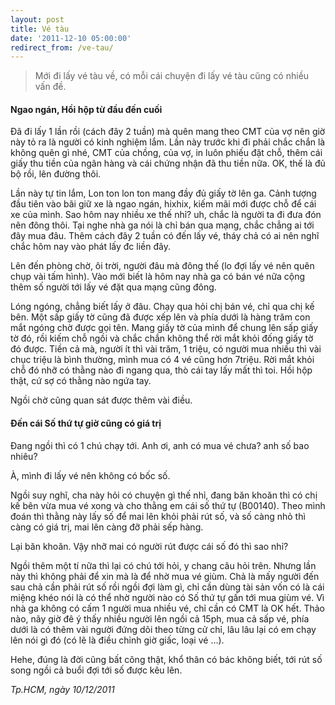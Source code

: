 ```yaml
---
layout: post
title: Vé tàu
date: '2011-12-10 05:00:00'
redirect_from: /ve-tau/
---
```


> Mới đi lấy vé tàu về, có mỗi cái chuyện đi lấy vé tàu cũng có nhiều vấn đề.

#### Ngao ngán, Hồi hộp từ đầu đến cuối

Đã đi lấy 1 lần rồi (cách đây 2 tuần) mà quên mang theo CMT của vợ nên giờ này tỏ ra là người có kinh nghiệm lắm. Lần này trước khi đi phải chắc chắn là không quên gì nhé, CMT của chồng, của vợ, in luôn phiếu đặt chỗ, thêm cái giấy thu tiền của ngân hàng và cái chứng nhận đã thu tiền nữa. OK, thế là đủ bộ rồi, lên đường thôi.

Lần này tự tin lắm, Lon ton lon ton mang đầy đủ giấy tờ lên ga. Cảnh tượng đầu tiên vào bãi giữ xe là ngao ngán, hixhix, kiếm mãi mới được chỗ để cái xe của mình. Sao hôm nay nhiều xe thế nhỉ? uh, chắc là người ta đi đưa đón nên đông thôi. Tại  nghe nhà ga nói là chỉ bán qua mạng, chắc chẳng ai tới đây mua đâu. Thêm cách đây 2 tuần có đến lấy vé, tháy chả có ai nên nghĩ chắc hôm nay vào phát lấy đc liền đây.

Lên đến phòng chờ, ôi trời, người đâu mà đông thế (lo đợi lấy vé nên quên chụp vài tấm hình). Vào mới biết là hôm nay nhà ga có bán vé nữa cộng thêm số người tới lấy vé đặt qua mạng cũng đông.

Lóng ngóng, chẳng biết lấy ở đâu. Chạy qua hỏi chị bán vé, chỉ qua chị kế bên. Một sấp giấy tờ cũng đã được xếp lên và phía dưới là hàng trăm con mắt ngóng chờ được gọi tên. Mang giấy tờ của mình để chung lên sấp giấy tờ đó, rồi kiếm chỗ ngồi và chắc chắn không thể rời mắt khỏi đống giấy tờ đó được. Tiền cả mà, người ít thì vài trăm, 1 triệu, có người mua nhiều thì vài chục triệu là bình thường, mình mua có 4 vé cũng hơn 7triệu. Rời mắt khỏi chỗ đó nhỡ có thằng nào đi ngang qua, thò cái tay lấy mất thì toi. Hồi hộp thật, cứ sợ có thằng nào ngứa tay.

Ngồi chờ cũng quan sát được thêm vài điều.

#### Đến cái Số thứ tự giờ cũng có giá trị

Đang ngồi thì có 1 chú chạy tới. Anh ơi, anh có mua vé chưa? anh số bao nhiêu?

À, mình đi lấy vé nên không có bốc số.

Ngồi suy nghĩ, cha này hỏi có chuyện gì thế nhỉ, đang băn khoăn thì có chị kế bên vừa mua vé xong và cho thằng em cái số thứ tự (B00140). Theo mình đoán thì thằng này lấy số để mai lên khỏi phải rút số, và số càng nhỏ thì càng có giá trị, mai lên càng đỡ phải sếp hàng.

Lại băn khoăn. Vậy nhỡ mai có người rút được cái số đó thì sao nhỉ?

Ngồi thêm một tí nữa thì lại có chú tới hỏi, y chang câu hỏi trên. Nhưng lần này thì không phải để xin mà là để nhờ mua vé giùm. Chả là mấy người đến sau chả cần phải rút số rồi ngồi đợi làm gì, chỉ cần dùng tài sản vốn có là cái miệng khéo nói là có thể nhờ người nào có Số thứ tự gấn tới mua giùm vé. Vì nhà ga không có cấm 1 người mua nhiều vé, chỉ cần có CMT là OK hết. Thảo nào, nãy giờ đê ý thấy nhiều người lên ngồi cả 15ph, mua cả sấp vé, phía dưới là có thêm vài người đứng dõi theo từng cử chỉ, lâu lâu lại có em chạy lên nói gì đó (có lẽ là điều chỉnh giờ giấc, loại vé …).

Hehe, đúng là đời cũng bất công thật, khổ thân có bác không biết, tới rút số song ngồi cả buổi đợi tới số được kêu lên.

*Tp.HCM, ngày 10/12/2011*